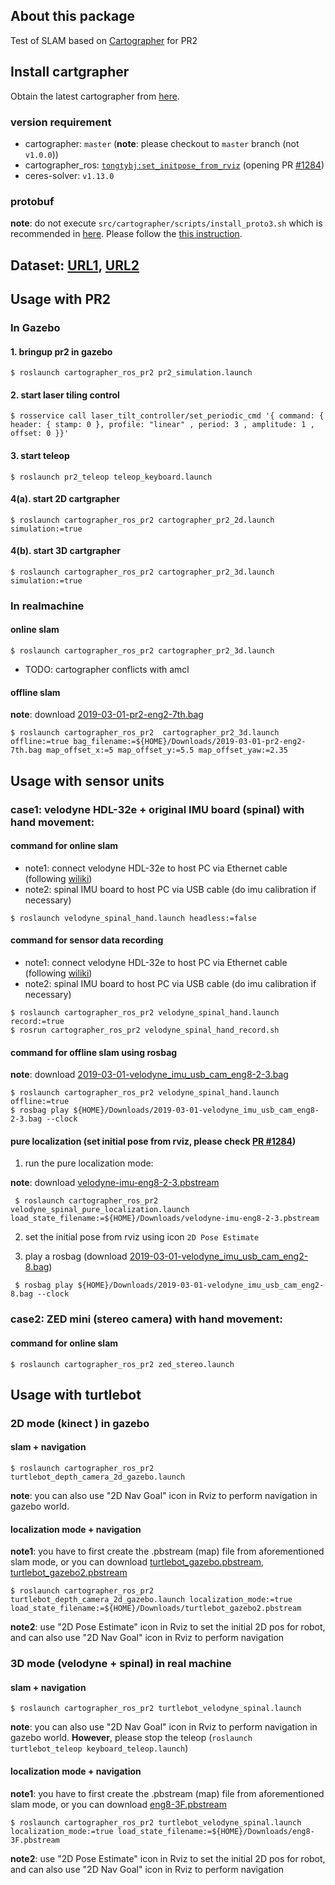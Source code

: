 ## About this package
Test of SLAM based on [Cartographer](https://github.com/googlecartographer) for PR2

## Install cartgrapher
Obtain the latest cartographer from [here](https://google-cartographer-ros.readthedocs.io/en/latest/compilation.html).


### version requirement
- cartographer: `master` (**note**: please checkout to `master` branch (not `v1.0.0`))
- cartographer_ros: [`tongtybj:set_initpose_from_rviz`](https://github.com/tongtybj/cartographer_ros/tree/set_initpose_from_rviz)  (opening PR [#1284](https://github.com/googlecartographer/cartographer_ros/pull/1284))
- ceres-solver: `v1.13.0`

### protobuf
**note**: do not execute `src/cartographer/scripts/install_proto3.sh` which is recommended in [here](https://google-cartographer-ros.readthedocs.io/en/latest/compilation.html). Please follow the [this instruction](https://gist.github.com/tongtybj/c5e0cec0160c2194298ee4b5895c3753). 

## Dataset: [URL1](https://drive.google.com/drive/folders/1iuQvsW0FCaBXpoltxpyVablFweW_NsLd), [URL2](https://drive.google.com/open?id=1F3-dNg1OLLCZD30C0u_Kt1BXGl_AhBsT)

## Usage with PR2

### In Gazebo

#### 1. bringup pr2 in gazebo
```
$ roslaunch cartographer_ros_pr2 pr2_simulation.launch
```
#### 2. start laser tiling control
```
$ rosservice call laser_tilt_controller/set_periodic_cmd '{ command: { header: { stamp: 0 }, profile: "linear" , period: 3 , amplitude: 1 , offset: 0 }}'
```
#### 3. start teleop
```
$ roslaunch pr2_teleop teleop_keyboard.launch
```

#### 4(a). start 2D cartgrapher
```
$ roslaunch cartographer_ros_pr2 cartographer_pr2_2d.launch simulation:=true
```

#### 4(b). start 3D cartgrapher
```
$ roslaunch cartographer_ros_pr2 cartographer_pr2_3d.launch simulation:=true
```

### In realmachine

#### online slam
```
$ roslaunch cartographer_ros_pr2 cartographer_pr2_3d.launch
```
- TODO: cartographer conflicts with amcl

#### offline slam
**note**: download [2019-03-01-pr2-eng2-7th.bag](https://drive.google.com/open?id=1-LhhKQPMewhWWOiqEeyQKjcUvF2lkUQu)
```
$ roslaunch cartographer_ros_pr2  cartographer_pr2_3d.launch offline:=true bag_filename:=${HOME}/Downloads/2019-03-01-pr2-eng2-7th.bag map_offset_x:=5 map_offset_y:=5.5 map_offset_yaw:=2.35
```

## Usage with sensor units

### case1: velodyne HDL-32e + original IMU board (spinal) with hand movement:
#### command for online slam
- note1: connect velodyne HDL-32e to host PC via Ethernet cable (following [wiliki](http://www.jsk.t.u-tokyo.ac.jp/wiliki/wiliki.cgi?Velodyne_Laser_Setting))
- note2: spinal IMU board to host PC via USB cable (do imu calibration if necessary)

```
$ roslaunch velodyne_spinal_hand.launch headless:=false
```

#### command for sensor data recording

- note1: connect velodyne HDL-32e to host PC via Ethernet cable (following [wiliki](http://www.jsk.t.u-tokyo.ac.jp/wiliki/wiliki.cgi?Velodyne_Laser_Setting))
- note2: spinal IMU board to host PC via USB cable (do imu calibration if necessary)

```
$ roslaunch cartographer_ros_pr2 velodyne_spinal_hand.launch record:=true
$ rosrun cartographer_ros_pr2 velodyne_spinal_hand_record.sh
```

#### command for offline slam using rosbag
**note**: download [2019-03-01-velodyne_imu_usb_cam_eng8-2-3.bag](https://drive.google.com/open?id=1VUbnJ_ThCOZqkMFWXVQaeDXbSkyE0ZZD)
```
$ roslaunch cartographer_ros_pr2 velodyne_spinal_hand.launch offline:=true
$ rosbag play ${HOME}/Downloads/2019-03-01-velodyne_imu_usb_cam_eng8-2-3.bag --clock
```

#### pure localization (set initial pose from rviz, please check [PR #1284](https://github.com/googlecartographer/cartographer_ros/pull/1284))

1. run the pure localization mode:

**note**: download [velodyne-imu-eng8-2-3.pbstream](https://drive.google.com/open?id=1mPGdI8nq-nxTepCWD_NEAEHXTB97ENXp)
```
 $ roslaunch cartographer_ros_pr2 velodyne_spinal_pure_localization.launch load_state_filename:=${HOME}/Downloads/velodyne-imu-eng8-2-3.pbstream
```

2. set the initial pose from rviz using icon `2D Pose Estimate`

3. play a rosbag (download [2019-03-01-velodyne_imu_usb_cam_eng2-8.bag](https://drive.google.com/open?id=1POLUDcSHjsPxg8YRwZgCt8WuiFKMkx98))
```
 $ rosbag play ${HOME}/Downloads/2019-03-01-velodyne_imu_usb_cam_eng2-8.bag --clock
```

### case2: ZED mini (stereo camera) with hand movement:
#### command for online slam
```
$ roslaunch cartographer_ros_pr2 zed_stereo.launch
```

## Usage with turtlebot

### 2D mode (kinect ) in gazebo

#### slam + navigation

```
$ roslaunch cartographer_ros_pr2 turtlebot_depth_camera_2d_gazebo.launch
```

**note**: you can also use "2D Nav Goal" icon in Rviz to perform navigation in gazebo world.

#### localization mode + navigation

**note1**: you have to first create the .pbstream (map) file from aforementioned slam mode, or you can download [turtlebot_gazebo.pbstream](https://drive.google.com/open?id=1hABP6CYYyfUi67tcLEtS_j0XXljleJ5s), [turtlebot_gazebo2.pbstream](https://drive.google.com/open?id=1ahKHNuF4H2wzDMrXKOdIASHE8v07XEch)

```
$ roslaunch cartographer_ros_pr2 turtlebot_depth_camera_2d_gazebo.launch localization_mode:=true load_state_filename:=${HOME}/Downloads/turtlebot_gazebo2.pbstream
```

**note2**:  use "2D Pose Estimate" icon in Rviz to set the initial 2D pos for robot, and can also use "2D Nav Goal" icon in Rviz to perform navigation

### 3D mode (velodyne + spinal) in real machine
#### slam + navigation

```
$ roslaunch cartographer_ros_pr2 turtlebot_velodyne_spinal.launch
```

**note**: you can also use "2D Nav Goal" icon in Rviz to perform navigation in gazebo world. **However**, please stop the teleop (`roslaunch turtlebot_teleop keyboard_teleop.launch`)

#### localization mode + navigation

**note1**: you have to first create the .pbstream (map) file from aforementioned slam mode, or you can download [eng8-3F.pbstream](https://drive.google.com/open?id=1R-9MXOzTxTEnQLmdoOTsgRyxwW-aDZZ-)

```
$ roslaunch cartographer_ros_pr2 turtlebot_velodyne_spinal.launch localization_mode:=true load_state_filename:=${HOME}/Downloads/eng8-3F.pbstream
```

**note2**:  use "2D Pose Estimate" icon in Rviz to set the initial 2D pos for robot, and can also use "2D Nav Goal" icon in Rviz to perform navigation



